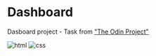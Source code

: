 # Dashboard
Dasboard project - Task from ["The Odin Project"](https://www.theodinproject.com/lessons/node-path-intermediate-html-and-css-admin-dashboard)


![html](https://img.shields.io/badge/HTML-e44d26?style=for-the-badge&logo=html5&logoColor=white) ![css](https://img.shields.io/badge/CSS-2965f1?&style=for-the-badge&logo=css3&logoColor=white)


